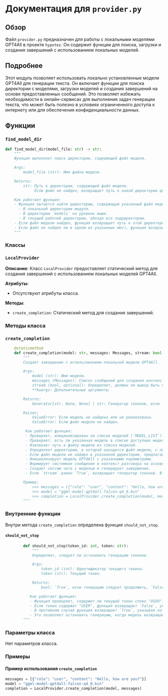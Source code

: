 # Документация для `provider.py`

## Обзор

Файл `provider.py` предназначен для работы с локальными моделями GPT4All в проекте `hypotez`. Он содержит функции для поиска, загрузки и создания завершений с использованием локальных моделей.

## Подробнее

Этот модуль позволяет использовать локально установленные модели GPT4All для генерации текста. Он включает функции для поиска директории с моделями, загрузки моделей и создания завершений на основе предоставленных сообщений. Это позволяет избежать необходимости в онлайн-сервисах для выполнения задач генерации текста, что может быть полезно в условиях ограниченного доступа к интернету или для обеспечения конфиденциальности данных.

## Функции

### `find_model_dir`

```python
def find_model_dir(model_file: str) -> str:
    """
    Функция выполняет поиск директории, содержащей файл модели.

    Args:
        model_file (str): Имя файла модели.

    Returns:
        str: Путь к директории, содержащей файл модели.
             Если файл не найден, возвращает путь к новой директории для моделей.

    Как работает функция:
    - Функция пытается найти директорию, содержащую указанный файл модели, в нескольких местах:
      - В локальной директории модуля.
      - В директории `models` на уровень выше.
      - В текущей рабочей директории, обходя все поддиректории.
    - Если файл модели найден, функция возвращает путь к этой директории.
    - Если файл не найден ни в одном из указанных мест, функция возвращает путь к новой директории для моделей.
    """
```

### Классы

### `LocalProvider`

**Описание**:
Класс `LocalProvider` предоставляет статический метод для создания завершений с использованием локальных моделей GPT4All.

**Атрибуты**:
- Отсутствуют атрибуты класса.

**Методы**:
- `create_completion`: Статический метод для создания завершений.

### Методы класса

### `create_completion`

```python
    @staticmethod
    def create_completion(model: str, messages: Messages, stream: bool = False, **kwargs):
        """
        Создает завершение с использованием локальной модели GPT4All.

        Args:
            model (str): Имя модели.
            messages (Messages): Список сообщений для создания контекста завершения.
            stream (bool, optional): Определяет, должен ли вывод быть потоковым. По умолчанию `False`.
            **kwargs: Дополнительные аргументы.

        Returns:
            Generator[str, None, None] | str: Генератор токенов, если `stream` равен `True`, иначе строка с завершением.

        Raises:
            ValueError: Если модель не найдена или не реализована.
            ValueError: Если файл модели не найден.

         Как работает функция:
         - Проверяет, инициализирован ли список моделей (`MODEL_LIST`). Если нет, то вызывает функцию `get_models()` для его инициализации.
         - Проверяет, есть ли указанная модель в списке доступных моделей. Если нет, вызывает исключение `ValueError`.
         - Извлекает путь к файлу модели из списка моделей.
         - Определяет директорию, в которой находится файл модели, с помощью функции `find_model_dir()`.
         - Если файл модели не найден в указанной директории, предлагает пользователю загрузить его.
         - Инициализирует модель GPT4All с указанными параметрами.
         - Формирует системное сообщение и контекст разговора на основе предоставленных сообщений.
         - Создает сессию чата с моделью и генерирует завершение.
         - Если `stream` равен `True`, возвращает генератор токенов. В противном случае возвращает строку с завершением.

        Пример:
            >>> messages = [{"role": "user", "content": "Hello, how are you?"}]
            >>> model = "ggml-model-gpt4all-falcon-q4_0.bin"
            >>> completion = LocalProvider.create_completion(model, messages)
        """
```

### Внутренние функции

Внутри метода `create_completion` определена функция `should_not_stop`.

#### `should_not_stop`

```python
        def should_not_stop(token_id: int, token: str):
            """
            Определяет, следует ли остановить генерацию токенов.

            Args:
                token_id (int): Идентификатор текущего токена.
                token (str): Текущий токен.

            Returns:
                bool: `True`, если генерацию следует продолжить, `False` в противном случае.

           Как работает функция:
           - Функция проверяет, содержит ли текущий токен слово "USER".
           - Если токен содержит "USER", функция возвращает `False`, указывая на необходимость остановить генерацию.
           - В противном случае функция возвращает `True`, указывая на необходимость продолжить генерацию.
           - Это позволяет остановить генерацию, когда модель возвращает запрос пользователя.
        """
```

### Параметры класса

Нет параметров класса.

### Примеры

#### Пример использования `create_completion`

```python
messages = [{"role": "user", "content": "Hello, how are you?"}]
model = "ggml-model-gpt4all-falcon-q4_0.bin"
completion = LocalProvider.create_completion(model, messages)